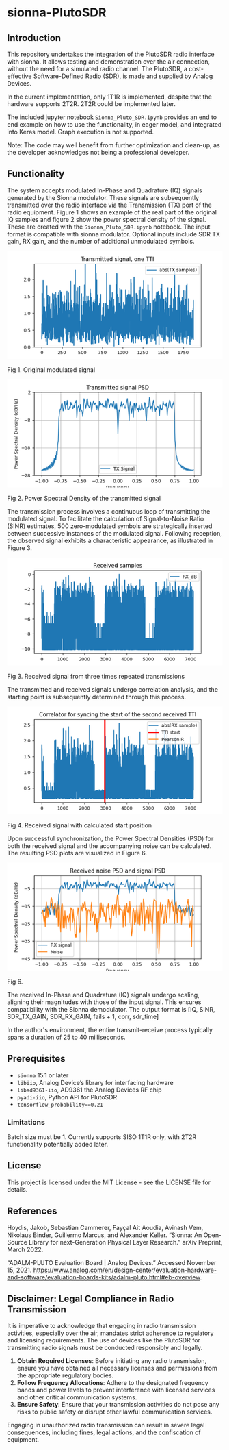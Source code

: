 # sionna-PlutoSDR

## Introduction

This repository undertakes the integration of the PlutoSDR radio interface with sionna. It allows testing and demonstration over the air connection, without the need for a simulated radio channel. The PlutoSDR, a cost-effective Software-Defined Radio (SDR), is made and supplied by Analog Devices. 

In the current implementation, only 1T1R is implemented, despite that the hardware supports 2T2R. 2T2R could be implemented later.

The included jupyter notebook `Sionna_Pluto_SDR.ipynb` provides an end to end example on how to use the functionality, in eager model, and integrated into Keras model. Graph execution is not supported. 

Note: The code may well benefit from further optimization and clean-up, as the developer acknowledges not being a professional developer.

## Functionality

The system accepts modulated In-Phase and Quadrature (IQ) signals generated by the Sionna modulator. These signals are subsequently transmitted over the radio interface via the Transmission (TX) port of the radio equipment. Figure 1 shows an example of the real part of the original IQ samples and figure 2 show the power spectral density of the signal. These are created with the `Sionna_Pluto_SDR.ipynb` notebook. The input format is compatible with sionna modulator. Optional inputs include SDR TX gain, RX gain, and the number of additional unmodulated symbols.



![alt text](https://github.com/rikluost/sionna-PlutoSDR/blob/main/pics/_plot3.png) 

Fig 1. Original modulated signal

![alt text](https://github.com/rikluost/sionna-PlutoSDR/blob/main/pics/_plot5.png) 

Fig 2. Power Spectral Density of the transmitted signal

The transmission process involves a continuous loop of transmitting the modulated signal. To facilitate the calculation of Signal-to-Noise Ratio (SINR) estimates, 500 zero-modulated symbols are strategically inserted between successive instances of the modulated signal. Following reception, the observed signal exhibits a characteristic appearance, as illustrated in Figure 3.

![alt text](https://github.com/rikluost/sionna-PlutoSDR/blob/main/pics/_plot1.png) 

Fig 3. Received signal from three times repeated transmissions

The transmitted and received signals undergo correlation analysis, and the starting point is subsequently determined through this process.

![alt text](https://github.com/rikluost/sionna-PlutoSDR/blob/main/pics/_plot2.png) 

Fig 4. Received signal with calculated start position

Upon successful synchronization, the Power Spectral Densities (PSD) for both the received signal and the accompanying noise can be calculated. The resulting PSD plots are visualized in Figure 6.

![alt text](https://github.com/rikluost/sionna-PlutoSDR/blob/main/pics/_plot6.png) 

Fig 6.

The received In-Phase and Quadrature (IQ) signals undergo scaling, aligning their magnitudes with those of the input signal. This ensures compatibility with the Sionna demodulator. The output format is [IQ, SINR, SDR_TX_GAIN, SDR_RX_GAIN, fails + 1, corr, sdr_time]

In the author's environment, the entire transmit-receive process typically spans a duration of 25 to 40 milliseconds.


## Prerequisites

- `sionna` 15.1 or later
- `libiio`, Analog Device’s library for interfacing hardware
- `libad9361-iio`, AD9361 the Analog Devices RF chip
- `pyadi-iio`, Python API for PlutoSDR
- `tensorflow_probability==0.21`


### Limitations

Batch size must be 1.
Currently supports SISO 1T1R only, with 2T2R functionality potentially added later.


## License

This project is licensed under the MIT License - see the LICENSE file for details.

## References

Hoydis, Jakob, Sebastian Cammerer, Fayçal Ait Aoudia, Avinash Vem, Nikolaus Binder, Guillermo Marcus, and Alexander Keller. “Sionna: An Open-Source Library for next-Generation Physical Layer Research.” arXiv Preprint, March 2022.

“ADALM-PLUTO Evaluation Board | Analog Devices.” Accessed November 15, 2021. https://www.analog.com/en/design-center/evaluation-hardware-and-software/evaluation-boards-kits/adalm-pluto.html#eb-overview.



## Disclaimer: Legal Compliance in Radio Transmission

It is imperative to acknowledge that engaging in radio transmission activities, especially over the air, mandates strict adherence to regulatory and licensing requirements. The use of devices like the PlutoSDR for transmitting radio signals must be conducted responsibly and legally.

1. **Obtain Required Licenses**: Before initiating any radio transmission, ensure you have obtained all necessary licenses and permissions from the appropriate regulatory bodies.
2. **Follow Frequency Allocations**: Adhere to the designated frequency bands and power levels to prevent interference with licensed services and other critical communication systems.
3. **Ensure Safety**: Ensure that your transmission activities do not pose any risks to public safety or disrupt other lawful communication services.

Engaging in unauthorized radio transmission can result in severe legal consequences, including fines, legal actions, and the confiscation of equipment.


